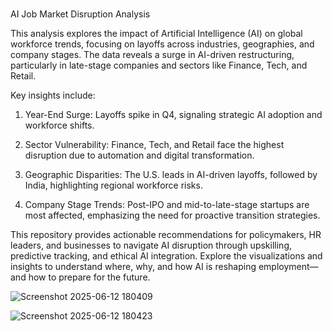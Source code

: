 # 
AI Job Market Disruption Analysis


This analysis explores the impact of Artificial Intelligence (AI) on global workforce trends, focusing on layoffs across industries, geographies, and company stages. The data reveals a surge in AI-driven restructuring, particularly in late-stage companies and sectors like Finance, Tech, and Retail. 



Key insights include:

1) Year-End Surge: Layoffs spike in Q4, signaling strategic AI adoption and workforce shifts.

2) Sector Vulnerability: Finance, Tech, and Retail face the highest disruption due to automation and digital transformation.

3) Geographic Disparities: The U.S. leads in AI-driven layoffs, followed by India, highlighting regional workforce risks.

4) Company Stage Trends: Post-IPO and mid-to-late-stage startups are most affected, emphasizing the need for proactive transition strategies.

This repository provides actionable recommendations for policymakers, HR leaders, and businesses to navigate AI disruption through upskilling, predictive tracking, and ethical AI integration. Explore the visualizations and insights to understand where, why, and how AI is reshaping employment—and how to prepare for the future.


![Screenshot 2025-06-12 180409](https://github.com/user-attachments/assets/eb3183db-55d9-4ecd-ad87-aa16bc808faa)



![Screenshot 2025-06-12 180423](https://github.com/user-attachments/assets/25a6af3e-0b74-430e-a7ce-84325d11a1ed)





